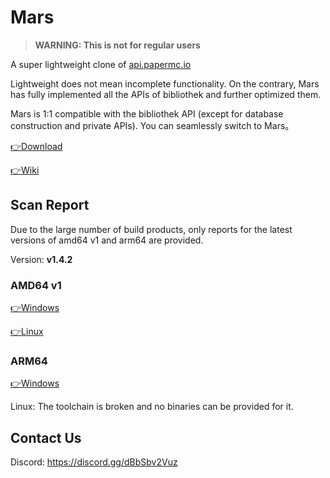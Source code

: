 # Mars
> **WARNING: This is not for regular users**

A super lightweight clone of [api.papermc.io](https://api.papermc.io)

Lightweight does not mean incomplete functionality. On the contrary, Mars has fully implemented all the APIs of bibliothek and further optimized them.

Mars is 1:1 compatible with the bibliothek API (except for database construction and private APIs). You can seamlessly switch to Mars。

[👉Download](https://github.com/LevelTranic/Mars/releases)

[👉Wiki](https://github.com/LevelTranic/Mars/wiki)

## Scan Report
Due to the large number of build products, only reports for the latest versions of amd64 v1 and arm64 are provided.

Version: **v1.4.2**

### AMD64 v1
[👉Windows](https://www.virustotal.com/gui/file/f9ad403aa47a34980865071e60b3dedc46d2933e6dc3bbcc7542fd3d538d48fc?nocache=1)

[👉Linux](https://www.virustotal.com/gui/file/f357959079062db021e2aca8fe158ede0a7e044762df4eabc96132247b94b690?nocache=1)

### ARM64
[👉Windows](https://www.virustotal.com/gui/file/58de988bb1ee771eb39f9e5cc6a64fdd5e40e0659c54eb7e5762a74e07aefa61?nocache=1)

Linux: The toolchain is broken and no binaries can be provided for it.

## Contact Us

Discord: https://discord.gg/dBbSbv2Vuz
